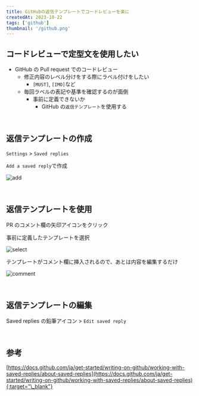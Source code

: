 ```yaml
---
title: GitHubの返信テンプレートでコードレビューを楽に
createdAt: 2023-10-22
tags: ['github']
thumbnail: '/github.png'
---
```


## コードレビューで定型文を使用したい

- GitHub の Pull request でのコードレビュー
  - 修正内容のレベル分けをする際にラベル付けをしたい
    - `[MUST]`, `[IMO]`など
  - 毎回ラベルの表記や基準を確認するのが面倒
    - 事前に定義できないか
      - GitHub の`返信テンプレート`を使用する

<br />

## 返信テンプレートの作成

`Settings` > `Saved replies`

`Add a saved reply`で作成

![add](/github-saved-reply/add-a-saved-reply.png 'add')

<br />

## 返信テンプレートを使用

PR のコメント欄の矢印アイコンをクリック

事前に定義したテンプレートを選択

![select](/github-saved-reply/select-a-reply.png 'select')

テンプレートがコメント欄に挿入されるので、あとは内容を編集するだけ

![comment](/github-saved-reply/comment.png 'comment')

<br />

## 返信テンプレートの編集

Saved replies の鉛筆アイコン > `Edit saved reply`

<br />

## 参考

[https://docs.github.com/ja/get-started/writing-on-github/working-with-saved-replies/about-saved-replies](https://docs.github.com/ja/get-started/writing-on-github/working-with-saved-replies/about-saved-replies){:target="\_blank"}
